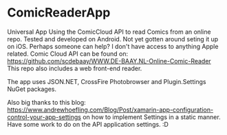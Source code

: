 # ComicReaderApp
Universal App Using the ComicCloud API to read Comics from an online repo.
Tested and developed on Android. Not yet gotten around seting it up on iOS. Perhaps someone can help? 
I don't have access to anything Apple related.
Comic Cloud API can be found on: https://github.com/scdebaay/WWW.DE-BAAY.NL-Online-Comic-Reader
This repo also includes a web front-end reader.

The app uses JSON.NET, CrossFire Photobrowser and Plugin.Settings NuGet packages.

Also big thanks to this blog:
https://www.andrewhoefling.com/Blog/Post/xamarin-app-configuration-control-your-app-settings
on how to implement Settings in a static manner. Have some work to do on the API application settings. :D
